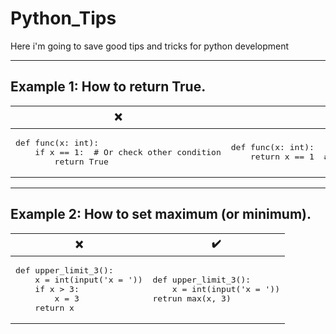 # Python_Tips
Here i'm going to save good tips and tricks for python development
<hr>

## Example 1: How to return True.
<table>
  <thead><tr><th>❌</th><th>✔️</th></tr></thead>
  <tbody>
    <tr>
      <td><pre>def func(x: int):<br>    if x == 1:  # Or check other condition<br>        return True</pre></td>
      <td><pre>def func(x: int):<br>    return x == 1  # Or return other condition</pre></td>
    </tr>
  </tbody>
</table>
<hr>

## Example 2: How to set maximum (or minimum).
<table>
  <thead><tr><th>❌</th><th>✔️</th></tr></thead>
  <tbody>
    <tr>
      <td><pre>def upper_limit_3():<br>    x = int(input('x = '))<br>    if x > 3:<br>        x = 3<br>    return x</pre></td>
      <td><pre>def upper_limit_3():<br>    x = int(input('x = '))<br>retrun max(x, 3)</pre></td>
    </tr>
  </tbody>
</table>
